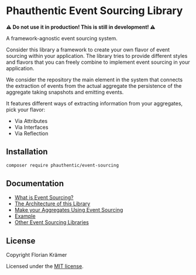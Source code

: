 # Phauthentic Event Sourcing Library

**⚠ Do not use it in production! This is still in development! ⚠**

A framework-agnostic event sourcing system.

Consider this library a framework to create your own flavor of event sourcing within your application. The library tries to provide different styles and flavors that you can freely combine to implement event sourcing in your application.

We consider the repository the main element in the system that connects the extraction of events from the actual aggregate the persistence of the aggregate taking snapshots and emitting events.

It features different ways of extracting information from your aggregates, pick your flavor:

* Via Attributes
* Via Interfaces
* Via Reflection

## Installation

```sh
composer require phauthentic/event-sourcing
```

## Documentation

* [What is Event Sourcing?](docs/Event-Sourcing.md)
* [The Architecture of this Library](docs/Architecture.md)
* [Make your Aggregates Using Event Sourcing](docs/Make-your-Aggregate-using-Event-Sourcing.md)
* [Example](docs/Example.md)
* [Other Event Sourcing Libraries](docs/Other-Event-Sourcing-Libraries.md)

## License

Copyright Florian Krämer

Licensed under the [MIT license](license.txt).
